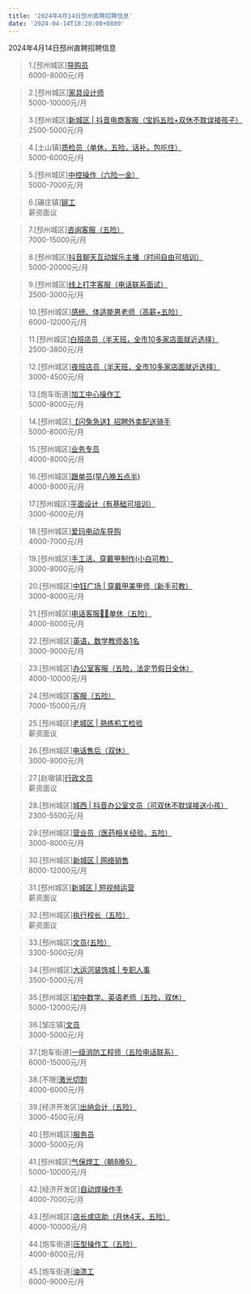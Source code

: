 ```yaml
---
title: '2024年4月14日邳州直聘招聘信息'
date: '2024-04-14T18:20:00+0800'
---
```

2024年4月14日邳州直聘招聘信息
<!--more-->
>1.[邳州城区][导购员](https://www.pizhouzhipin.com/job/24762)<br>
>6000-8000元/月

>2.[邳州城区][家具设计师](https://www.pizhouzhipin.com/job/22894)<br>
>5000-10000元/月

>3.[邳州城区][新城区 | 抖音电商客服（宝妈五险+双休不耽误接孩子）](https://www.pizhouzhipin.com/job/32347)<br>
>2500-5000元/月

>4.[土山镇][质检员（单休，五险，话补，包吃住）](https://www.pizhouzhipin.com/job/27138)<br>
>5000-6000元/月

>5.[邳州城区][中控操作（六险一金）](https://www.pizhouzhipin.com/job/16618)<br>
>5000-7000元/月

>6.[碾庄镇][铆工](https://www.pizhouzhipin.com/job/34715)<br>
>薪资面议

>7.[邳州城区][咨询客服（五险）](https://www.pizhouzhipin.com/job/34244)<br>
>7000-15000元/月

>8.[邳州城区][抖音聊天互动娱乐主播（时间自由可培训）](https://www.pizhouzhipin.com/job/26980)<br>
>5000-20000元/月

>9.[邳州城区][线上打字客服（电话联系面试）](https://www.pizhouzhipin.com/job/24746)<br>
>2500-3000元/月

>10.[邳州城区][感统、体适能男老师（高薪+五险）](https://www.pizhouzhipin.com/job/31924)<br>
>6000-12000元/月

>11.[邳州城区][白班店员（半天班，全市10多家店面就近选择）](https://www.pizhouzhipin.com/job/26173)<br>
>2500-3800元/月

>12.[邳州城区][夜班店员（半天班，全市10多家店面就近选择）](https://www.pizhouzhipin.com/job/26174)<br>
>3000-4500元/月

>13.[炮车街道][加工中心操作工](https://www.pizhouzhipin.com/job/33614)<br>
>5000-8000元/月

>14.[邳州城区][【闪兔急送】招聘外卖配送骑手](https://www.pizhouzhipin.com/job/28302)<br>
>5000-8000元/月

>15.[邳州城区][业务专员](https://www.pizhouzhipin.com/job/34320)<br>
>4000-8000元/月

>16.[邳州城区][跟单员(早八晚五点半)](https://www.pizhouzhipin.com/job/34322)<br>
>4000-8000元/月

>17.[邳州城区][平面设计（有基础可培训）](https://www.pizhouzhipin.com/job/13904)<br>
>3000-6000元/月

>18.[邳州城区][爱玛电动车导购](https://www.pizhouzhipin.com/job/8023)<br>
>4000-7000元/月

>19.[邳州城区][手工活、穿戴甲制作(小白可教）](https://www.pizhouzhipin.com/job/34154)<br>
>3000-8000元/月

>20.[邳州城区][中钰广场 | 穿戴甲美甲师（新手可教）](https://www.pizhouzhipin.com/job/34351)<br>
>3000-8000元/月

>21.[邳州城区][电话客服💁‍♀️单休（五险）](https://www.pizhouzhipin.com/job/33135)<br>
>4000-6000元/月

>22.[邳州城区][英语，数学教师各1名](https://www.pizhouzhipin.com/job/33143)<br>
>3000-9000元/月

>23.[邳州城区][办公室客服（五险，法定节假日全休）](https://www.pizhouzhipin.com/job/30881)<br>
>4000-10000元/月

>24.[邳州城区][客服（五险）](https://www.pizhouzhipin.com/job/34242)<br>
>7000-15000元/月

>25.[邳州城区][老城区 | 熟练机工检验](https://www.pizhouzhipin.com/job/34756)<br>
>薪资面议

>26.[邳州城区][电话售后（双休）](https://www.pizhouzhipin.com/job/34751)<br>
>3000-8000元/月

>27.[赵墩镇][行政文员](https://www.pizhouzhipin.com/job/34729)<br>
>薪资面议

>28.[邳州城区][城西 | 抖音办公室文员（可双休不耽误接送小孩）](https://www.pizhouzhipin.com/job/33888)<br>
>2300-5500元/月

>29.[邳州城区][营业员（医药相关经验，五险）](https://www.pizhouzhipin.com/job/8040)<br>
>3000-8000元/月

>30.[邳州城区][新城区 | 网络销售](https://www.pizhouzhipin.com/job/34579)<br>
>8000-12000元/月

>31.[邳州城区][新城区 | 短视频运营](https://www.pizhouzhipin.com/job/34610)<br>
>薪资面议

>32.[邳州城区][执行校长（五险）](https://www.pizhouzhipin.com/job/33790)<br>
>薪资面议

>33.[邳州城区][文员(五险）](https://www.pizhouzhipin.com/job/20793)<br>
>3300-5000元/月

>34.[邳州城区][大运河装饰城 | 专职人事](https://www.pizhouzhipin.com/job/34707)<br>
>3500-5000元/月

>35.[邳州城区][初中数学、英语老师（五险，双休）](https://www.pizhouzhipin.com/job/26775)<br>
>5000-12000元/月

>36.[邹庄镇][文员](https://www.pizhouzhipin.com/job/34484)<br>
>3000-5000元/月

>37.[炮车街道][一级消防工程师（五险电话联系）](https://www.pizhouzhipin.com/job/33939)<br>
>6000-15000元/月

>38.[不限][激光切割](https://www.pizhouzhipin.com/job/33268)<br>
>4000-6000元/月

>39.[经济开发区][出纳会计（五险）](https://www.pizhouzhipin.com/job/25693)<br>
>3000-4500元/月

>40.[邳州城区][服务员](https://www.pizhouzhipin.com/job/34755)<br>
>3000-5000元/月

>41.[邳州城区][气保焊工（朝8晚5）](https://www.pizhouzhipin.com/job/6698)<br>
>5000-10000元/月

>42.[经济开发区][自动焊操作手](https://www.pizhouzhipin.com/job/27416)<br>
>4000-7000元/月

>43.[邳州城区][店长或店助（月休4天，五险）](https://www.pizhouzhipin.com/job/23215)<br>
>4000-10000元/月

>44.[炮车街道][压型操作工（五险）](https://www.pizhouzhipin.com/job/30069)<br>
>4000-8000元/月

>45.[炮车街道][油漆工](https://www.pizhouzhipin.com/job/34720)<br>
>6000-9000元/月

